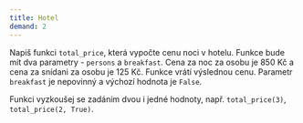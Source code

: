 ```yaml
---
title: Hotel
demand: 2
---
```


Napiš funkci `total_price`, která vypočte cenu noci v hotelu. Funkce bude mít dva parametry - `persons` a `breakfast`. Cena za noc za osobu je 850 Kč a cena za snídani za osobu je 125 Kč. Funkce vrátí výslednou cenu. Parametr `breakfast` je nepovinný a výchozí hodnota je `False`. 

Funkci vyzkoušej se zadáním dvou i jedné hodnoty, např. `total_price(3)`, `total_price(2, True)`.
